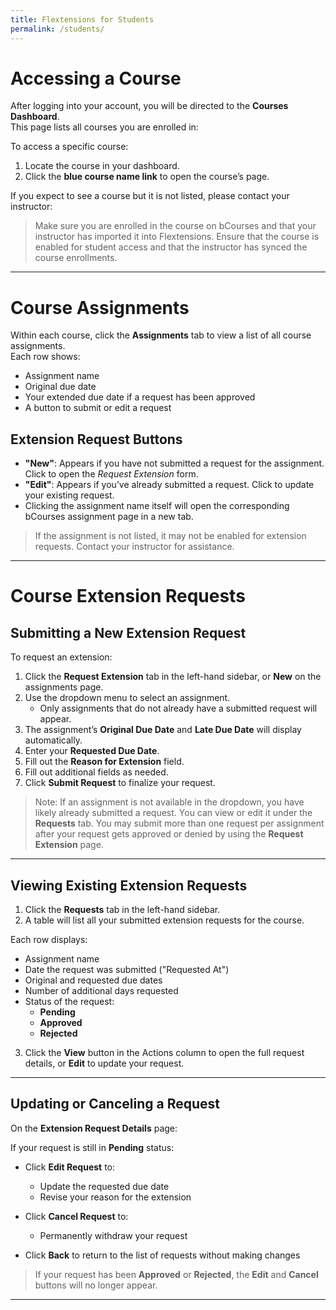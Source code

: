```yaml
---
title: Flextensions for Students
permalink: /students/
---
```


# Accessing a Course

After logging into your account, you will be directed to the **Courses Dashboard**.  
This page lists all courses you are enrolled in:

To access a specific course:
1. Locate the course in your dashboard.
2. Click the **blue course name link** to open the course’s page.

If you expect to see a course but it is not listed, please contact your instructor:
> Make sure you are enrolled in the course on bCourses and that your instructor has imported it into Flextensions. 
> Ensure that the course is enabled for student access and that the instructor has synced the course enrollments.

---

# Course Assignments

Within each course, click the **Assignments** tab to view a list of all course assignments.  
Each row shows:

- Assignment name
- Original due date
- Your extended due date if a request has been approved
- A button to submit or edit a request

## Extension Request Buttons

- **"New"**: Appears if you have not submitted a request for the assignment. Click to open the *Request Extension* form.
- **"Edit"**: Appears if you’ve already submitted a request. Click to update your existing request.
- Clicking the assignment name itself will open the corresponding bCourses assignment page in a new tab.

> If the assignment is not listed, it may not be enabled for extension requests. Contact your instructor for assistance.

---

# Course Extension Requests

## Submitting a New Extension Request

To request an extension:

1. Click the **Request Extension** tab in the left-hand sidebar, or **New** on the assignments page.
2. Use the dropdown menu to select an assignment.
   - Only assignments that do not already have a submitted request will appear.
3. The assignment’s **Original Due Date** and **Late Due Date** will display automatically.
4. Enter your **Requested Due Date**.
5. Fill out the **Reason for Extension** field.
6. Fill out additional fields as needed.
7. Click **Submit Request** to finalize your request.

> Note: If an assignment is not available in the dropdown, you have likely already submitted a request. You can view or edit it under the **Requests** tab.
> You may submit more than one request per assignment after your request gets approved or denied by using the **Request Extension** page.

---

## Viewing Existing Extension Requests

1. Click the **Requests** tab in the left-hand sidebar.
2. A table will list all your submitted extension requests for the course.

Each row displays:

- Assignment name
- Date the request was submitted ("Requested At")
- Original and requested due dates
- Number of additional days requested
- Status of the request:
  - **Pending**
  - **Approved**
  - **Rejected**

3. Click the **View** button in the Actions column to open the full request details, or **Edit** to update your request.

---

## Updating or Canceling a Request

On the **Extension Request Details** page:

If your request is still in **Pending** status:

- Click **Edit Request** to:
  - Update the requested due date
  - Revise your reason for the extension

- Click **Cancel Request** to:
  - Permanently withdraw your request

- Click **Back** to return to the list of requests without making changes

> If your request has been **Approved** or **Rejected**, the **Edit** and **Cancel** buttons will no longer appear.

---



